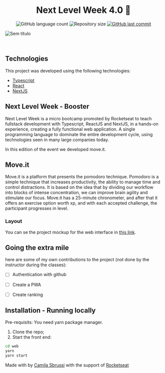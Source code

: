 <h1 align="center">
   Next Level Week 4.0 🚀
</h1>
<p align="center">
  <img alt="GitHub language count" src="https://img.shields.io/github/languages/count/camisbrussi/moveit-NLW4">

  <img alt="Repository size" src="https://img.shields.io/github/repo-size/camisbrussi/moveit-NLW4">

  <a href="https://github.com/camisbrussi/moveit-NLW4/commits/master">
    <img alt="GitHub last commit" src="https://img.shields.io/github/last-commit/camisbrussi/moveit-NLW4">
  </a>

</p>

![Sem título](https://user-images.githubusercontent.com/40186019/109782981-3c589700-7be8-11eb-8eb2-2c3ed1bebae6.png)


<br>

## Technologies

This project was developed using the following technologies:

- [Typescript](https://www.typescriptlang.org/)
- [React](https://reactjs.org)
- [NextJS](https://nextjs.org/)

## Next Level Week - Booster

Next Level Week is a micro bootcamp promoted by Rocketseat to teach fullstack development with Typescript, ReactJS and NextJS, in a hands-on experience, creating a fully functional web application. A single programming language to dominate the entire development cycle, using technologies seen in many large companies today.

In this edition of the event we developed move.it.

## Move.it

Move.it is a platform that presents the pomodoro technique. Pomodoro is a simple technique that increases productivity, the ability to manage time and control distractions. It is based on the idea that by dividing our workflow into blocks of intense concentration, we can improve brain agility and stimulate our focus. Move.it has a 25-minute chronometer, and after that it offers an exercise option worth xp, and with each accepted challenge, the participant progresses in level.


### Layout

You can se the project mockup for the web interface in [this link](https://www.figma.com/file/yxf2RTD2POmfRMfOrPxSkd/Move.it-2.0-(Copy)?node-id=160%3A2761).



## Going the extra mile

here are some of my own contributions to the project (not done by the instructor during the classes):

- [ ] Authentication with github
- [ ] Create a PWA
- [ ] Create ranking


## Installation - Running locally

Pre-requisits:
You need yarn package manager.

1. Clone the repo;
2. Start the front end:
  ```bash
  cd web
  yarn
  yarn start
  ``` 

Made with by [Camila Sbrussi](https://www.linkedin.com/in/camila-sbrussi-a7b48516a/) with the support of [Rocketseat](rocketseat.com.br)
